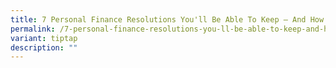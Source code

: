```yaml
---
title: 7 Personal Finance Resolutions You'll Be Able To Keep – And How
permalink: /7-personal-finance-resolutions-you-ll-be-able-to-keep-and-how/
variant: tiptap
description: ""
---
```


